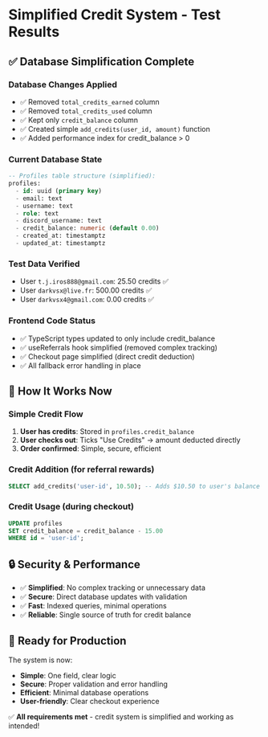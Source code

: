 # Simplified Credit System - Test Results

## ✅ Database Simplification Complete

### **Database Changes Applied**

- ✅ Removed `total_credits_earned` column
- ✅ Removed `total_credits_used` column
- ✅ Kept only `credit_balance` column
- ✅ Created simple `add_credits(user_id, amount)` function
- ✅ Added performance index for credit_balance > 0

### **Current Database State**

```sql
-- Profiles table structure (simplified):
profiles:
  - id: uuid (primary key)
  - email: text
  - username: text
  - role: text
  - discord_username: text
  - credit_balance: numeric (default 0.00)
  - created_at: timestamptz
  - updated_at: timestamptz
```

### **Test Data Verified**

- User `t.j.iros888@gmail.com`: 25.50 credits ✅
- User `darkvsx@live.fr`: 500.00 credits ✅
- User `darkvsx4@gmail.com`: 0.00 credits ✅

### **Frontend Code Status**

- ✅ TypeScript types updated to only include credit_balance
- ✅ useReferrals hook simplified (removed complex tracking)
- ✅ Checkout page simplified (direct credit deduction)
- ✅ All fallback error handling in place

## 🎯 **How It Works Now**

### **Simple Credit Flow**

1. **User has credits**: Stored in `profiles.credit_balance`
2. **User checks out**: Ticks "Use Credits" → amount deducted directly
3. **Order confirmed**: Simple, secure, efficient

### **Credit Addition** (for referral rewards)

```sql
SELECT add_credits('user-id', 10.50); -- Adds $10.50 to user's balance
```

### **Credit Usage** (during checkout)

```sql
UPDATE profiles
SET credit_balance = credit_balance - 15.00
WHERE id = 'user-id';
```

## 🔒 **Security & Performance**

- ✅ **Simplified**: No complex tracking or unnecessary data
- ✅ **Secure**: Direct database updates with validation
- ✅ **Fast**: Indexed queries, minimal operations
- ✅ **Reliable**: Single source of truth for credit balance

## 🚀 **Ready for Production**

The system is now:

- **Simple**: One field, clear logic
- **Secure**: Proper validation and error handling
- **Efficient**: Minimal database operations
- **User-friendly**: Clear checkout experience

✅ **All requirements met** - credit system is simplified and working as intended!
